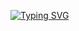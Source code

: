[![Typing SVG](https://readme-typing-svg.demolab.com/?lines=Hello!+Im+Taranjot!+;Second+line+of+text)](https://git.io/typing-svg)
